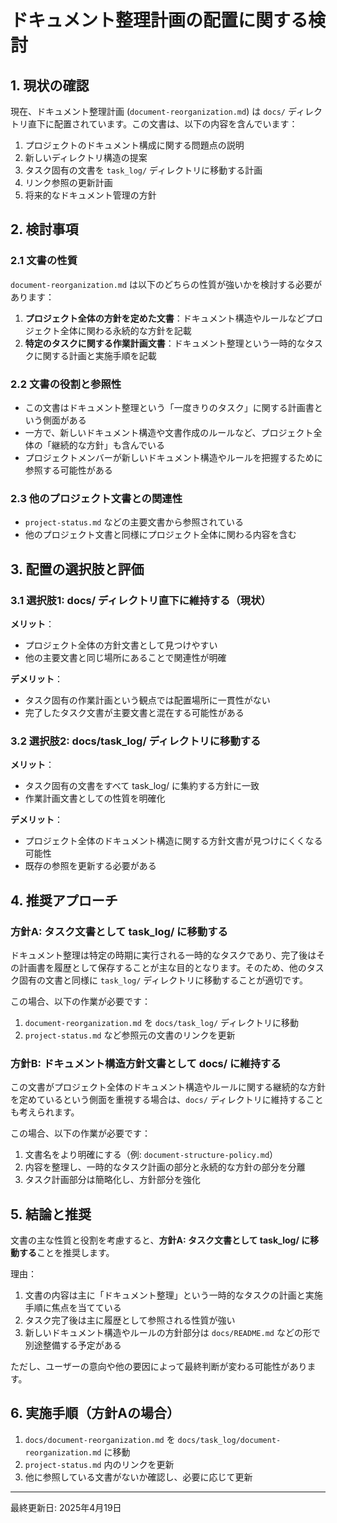 # ドキュメント整理計画の配置に関する検討

## 1. 現状の確認

現在、ドキュメント整理計画 (`document-reorganization.md`) は `docs/` ディレクトリ直下に配置されています。この文書は、以下の内容を含んでいます：

1. プロジェクトのドキュメント構成に関する問題点の説明
2. 新しいディレクトリ構造の提案
3. タスク固有の文書を `task_log/` ディレクトリに移動する計画
4. リンク参照の更新計画
5. 将来的なドキュメント管理の方針

## 2. 検討事項

### 2.1 文書の性質

`document-reorganization.md` は以下のどちらの性質が強いかを検討する必要があります：

1. **プロジェクト全体の方針を定めた文書**：ドキュメント構造やルールなどプロジェクト全体に関わる永続的な方針を記載
2. **特定のタスクに関する作業計画文書**：ドキュメント整理という一時的なタスクに関する計画と実施手順を記載

### 2.2 文書の役割と参照性

- この文書はドキュメント整理という「一度きりのタスク」に関する計画書という側面がある
- 一方で、新しいドキュメント構造や文書作成のルールなど、プロジェクト全体の「継続的な方針」も含んでいる
- プロジェクトメンバーが新しいドキュメント構造やルールを把握するために参照する可能性がある

### 2.3 他のプロジェクト文書との関連性

- `project-status.md` などの主要文書から参照されている
- 他のプロジェクト文書と同様にプロジェクト全体に関わる内容を含む

## 3. 配置の選択肢と評価

### 3.1 選択肢1: docs/ ディレクトリ直下に維持する（現状）

**メリット**：
- プロジェクト全体の方針文書として見つけやすい
- 他の主要文書と同じ場所にあることで関連性が明確

**デメリット**：
- タスク固有の作業計画という観点では配置場所に一貫性がない
- 完了したタスク文書が主要文書と混在する可能性がある

### 3.2 選択肢2: docs/task_log/ ディレクトリに移動する

**メリット**：
- タスク固有の文書をすべて task_log/ に集約する方針に一致
- 作業計画文書としての性質を明確化

**デメリット**：
- プロジェクト全体のドキュメント構造に関する方針文書が見つけにくくなる可能性
- 既存の参照を更新する必要がある

## 4. 推奨アプローチ

### 方針A: タスク文書として task_log/ に移動する

ドキュメント整理は特定の時期に実行される一時的なタスクであり、完了後はその計画書を履歴として保存することが主な目的となります。そのため、他のタスク固有の文書と同様に `task_log/` ディレクトリに移動することが適切です。

この場合、以下の作業が必要です：
1. `document-reorganization.md` を `docs/task_log/` ディレクトリに移動
2. `project-status.md` など参照元の文書のリンクを更新

### 方針B: ドキュメント構造方針文書として docs/ に維持する

この文書がプロジェクト全体のドキュメント構造やルールに関する継続的な方針を定めているという側面を重視する場合は、`docs/` ディレクトリに維持することも考えられます。

この場合、以下の作業が必要です：
1. 文書名をより明確にする（例: `document-structure-policy.md`）
2. 内容を整理し、一時的なタスク計画の部分と永続的な方針の部分を分離
3. タスク計画部分は簡略化し、方針部分を強化

## 5. 結論と推奨

文書の主な性質と役割を考慮すると、**方針A: タスク文書として task_log/ に移動する**ことを推奨します。

理由：
1. 文書の内容は主に「ドキュメント整理」という一時的なタスクの計画と実施手順に焦点を当てている
2. タスク完了後は主に履歴として参照される性質が強い
3. 新しいドキュメント構造やルールの方針部分は `docs/README.md` などの形で別途整備する予定がある

ただし、ユーザーの意向や他の要因によって最終判断が変わる可能性があります。

## 6. 実施手順（方針Aの場合）

1. `docs/document-reorganization.md` を `docs/task_log/document-reorganization.md` に移動
2. `project-status.md` 内のリンクを更新
3. 他に参照している文書がないか確認し、必要に応じて更新

---

最終更新日: 2025年4月19日